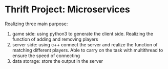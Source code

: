 # Thrift Project: Microservices

Realizing three main purpose:
1. game side: using python3 to generate the client side. Realizing the function of adding and removing players
2. server side: using c++ connect the server and realize the function of matching different players. Able to carry on the task with multithread to ensure the speed of connecting
3. data storage: store the output in the server
